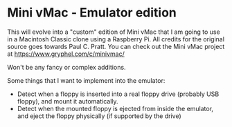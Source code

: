 # Mini vMac - Emulator edition

This will evolve into a "custom" edition of Mini vMac that I am going to use in a Macintosh Classic clone using a Raspberry Pi.
All credits for the original source goes towards Paul C. Pratt. You can check out the Mini vMac project at https://www.gryphel.com/c/minivmac/

Won't be any fancy or complex additions. 

Some things that I want to implement into the emulator:

* Detect when a floppy is inserted into a real floppy drive (probably USB floppy), and mount it automatically.
* Detect when the mounted floppy is ejected from inside the emulator, and eject the floppy physically (if supported by the drive)
